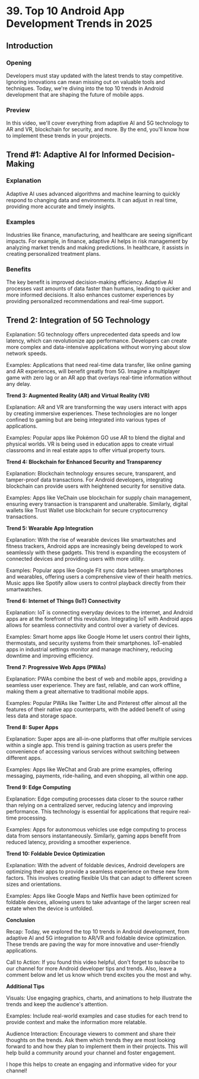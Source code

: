 # 39. Top 10 Android App Development Trends in 2025

## Introduction

### Opening

Developers must stay updated with the latest trends to stay competitive. Ignoring innovations can mean missing out on valuable tools and techniques. Today, we're diving into the top 10 trends in Android development that are shaping the future of mobile apps.

### Preview

In this video, we'll cover everything from adaptive AI and 5G technology to AR and VR, blockchain for security, and more. By the end, you'll know how to implement these trends in your projects.

## **Trend #1: Adaptive AI for Informed Decision-Making**

### Explanation

Adaptive AI uses advanced algorithms and machine learning to quickly respond to changing data and environments. It can adjust in real time, providing more accurate and timely insights.

### Examples

Industries like finance, manufacturing, and healthcare are seeing significant impacts. For example, in finance, adaptive AI helps in risk management by analyzing market trends and making predictions. In healthcare, it assists in creating personalized treatment plans.

### Benefits

The key benefit is improved decision-making efficiency. Adaptive AI processes vast amounts of data faster than humans, leading to quicker and more informed decisions. It also enhances customer experiences by providing personalized recommendations and real-time support.

## **Trend 2: Integration of 5G Technology**

Explanation: 5G technology offers unprecedented data speeds and low latency, which can revolutionize app performance. Developers can create more complex and data-intensive applications without worrying about slow network speeds.

Examples: Applications that need real-time data transfer, like online gaming and AR experiences, will benefit greatly from 5G. Imagine a multiplayer game with zero lag or an AR app that overlays real-time information without any delay.

**Trend 3: Augmented Reality (AR) and Virtual Reality (VR)**

Explanation: AR and VR are transforming the way users interact with apps by creating immersive experiences. These technologies are no longer confined to gaming but are being integrated into various types of applications.

Examples: Popular apps like Pokémon GO use AR to blend the digital and physical worlds. VR is being used in education apps to create virtual classrooms and in real estate apps to offer virtual property tours.

**Trend 4: Blockchain for Enhanced Security and Transparency**

Explanation: Blockchain technology ensures secure, transparent, and tamper-proof data transactions. For Android developers, integrating blockchain can provide users with heightened security for sensitive data.

Examples: Apps like VeChain use blockchain for supply chain management, ensuring every transaction is transparent and unalterable. Similarly, digital wallets like Trust Wallet use blockchain for secure cryptocurrency transactions.

**Trend 5: Wearable App Integration**

Explanation: With the rise of wearable devices like smartwatches and fitness trackers, Android apps are increasingly being developed to work seamlessly with these gadgets. This trend is expanding the ecosystem of connected devices and providing users with more utility.

Examples: Popular apps like Google Fit sync data between smartphones and wearables, offering users a comprehensive view of their health metrics. Music apps like Spotify allow users to control playback directly from their smartwatches.

**Trend 6: Internet of Things (IoT) Connectivity**

Explanation: IoT is connecting everyday devices to the internet, and Android apps are at the forefront of this revolution. Integrating IoT with Android apps allows for seamless connectivity and control over a variety of devices.

Examples: Smart home apps like Google Home let users control their lights, thermostats, and security systems from their smartphones. IoT-enabled apps in industrial settings monitor and manage machinery, reducing downtime and improving efficiency.

**Trend 7: Progressive Web Apps (PWAs)**

Explanation: PWAs combine the best of web and mobile apps, providing a seamless user experience. They are fast, reliable, and can work offline, making them a great alternative to traditional mobile apps.

Examples: Popular PWAs like Twitter Lite and Pinterest offer almost all the features of their native app counterparts, with the added benefit of using less data and storage space.

**Trend 8: Super Apps**

Explanation: Super apps are all-in-one platforms that offer multiple services within a single app. This trend is gaining traction as users prefer the convenience of accessing various services without switching between different apps.

Examples: Apps like WeChat and Grab are prime examples, offering messaging, payments, ride-hailing, and even shopping, all within one app.

**Trend 9: Edge Computing**

Explanation: Edge computing processes data closer to the source rather than relying on a centralized server, reducing latency and improving performance. This technology is essential for applications that require real-time processing.

Examples: Apps for autonomous vehicles use edge computing to process data from sensors instantaneously. Similarly, gaming apps benefit from reduced latency, providing a smoother experience.

**Trend 10: Foldable Device Optimization**

Explanation: With the advent of foldable devices, Android developers are optimizing their apps to provide a seamless experience on these new form factors. This involves creating flexible UIs that can adapt to different screen sizes and orientations.

Examples: Apps like Google Maps and Netflix have been optimized for foldable devices, allowing users to take advantage of the larger screen real estate when the device is unfolded.

**Conclusion**

Recap: Today, we explored the top 10 trends in Android development, from adaptive AI and 5G integration to AR/VR and foldable device optimization. These trends are paving the way for more innovative and user-friendly applications.

Call to Action: If you found this video helpful, don't forget to subscribe to our channel for more Android developer tips and trends. Also, leave a comment below and let us know which trend excites you the most and why.

**Additional Tips**

Visuals: Use engaging graphics, charts, and animations to help illustrate the trends and keep the audience's attention.

Examples: Include real-world examples and case studies for each trend to provide context and make the information more relatable.

Audience Interaction: Encourage viewers to comment and share their thoughts on the trends. Ask them which trends they are most looking forward to and how they plan to implement them in their projects. This will help build a community around your channel and foster engagement.

I hope this helps to create an engaging and informative video for your channel!
